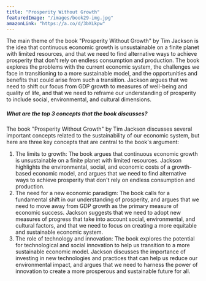 ```yaml
---
title: "Prosperity Without Growth"
featuredImage: "/images/book29-img.jpg"
amazonLink: "https://a.co/d/3bXLkpw"
---
```


<!-- Main Theme Details -->

The main theme of the book "Prosperity Without Growth" by Tim
Jackson is the idea that continuous economic growth is unsustainable
on a finite planet with limited resources, and that we need to find
alternative ways to achieve prosperity that don't rely on endless
consumption and production. The book explores the problems with the
current economic system, the challenges we face in transitioning to
a more sustainable model, and the opportunities and benefits that
could arise from such a transition. Jackson argues that we need to
shift our focus from GDP growth to measures of well-being and
quality of life, and that we need to reframe our understanding of
prosperity to include social, environmental, and cultural
dimensions.

##### What are the top 3 concepts that the book discusses?

The book "Prosperity Without Growth" by Tim Jackson discusses
several important concepts related to the sustainability of our
economic system, but here are three key concepts that are central to
the book's argument:

1. The limits to growth: The book argues that continuous economic
   growth is unsustainable on a finite planet with limited resources.
   Jackson highlights the environmental, social, and economic costs
   of a growth-based economic model, and argues that we need to find
   alternative ways to achieve prosperity that don't rely on endless
   consumption and production.
1. The need for a new economic paradigm: The book calls for a
   fundamental shift in our understanding of prosperity, and argues
   that we need to move away from GDP growth as the primary measure
   of economic success. Jackson suggests that we need to adopt new
   measures of progress that take into account social, environmental,
   and cultural factors, and that we need to focus on creating a more
   equitable and sustainable economic system.
1. The role of technology and innovation: The book explores the
   potential for technological and social innovation to help us
   transition to a more sustainable economic model. Jackson discusses
   the importance of investing in new technologies and practices that
   can help us reduce our environmental impact, and argues that we
   need to harness the power of innovation to create a more
   prosperous and sustainable future for all.
